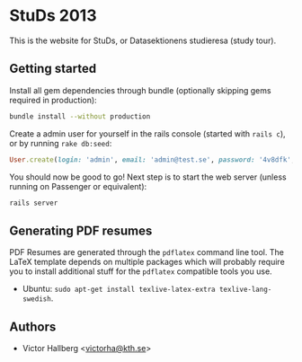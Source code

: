 StuDs 2013
==========

This is the website for StuDs, or Datasektionens studieresa (study tour).


Getting started
---------------

Install all gem dependencies through bundle (optionally skipping gems required in production):

```bash
bundle install --without production
```

Create a admin user for yourself in the rails console (started with `rails c`), or by running `rake db:seed`:

```ruby
User.create(login: 'admin', email: 'admin@test.se', password: '4v8dfk', role: 'admin')
```

You should now be good to go! Next step is to start the web server (unless running on Passenger or equivalent):

```bash
rails server
```

Generating PDF resumes
----------------------

PDF Resumes are generated through the `pdflatex` command line tool.
The LaTeX template depends on multiple packages which will probably require you to install
additional stuff for the `pdflatex` compatible tools you use.

* Ubuntu: `sudo apt-get install texlive-latex-extra texlive-lang-swedish`.


Authors
-------

* Victor Hallberg <<victorha@kth.se>>
